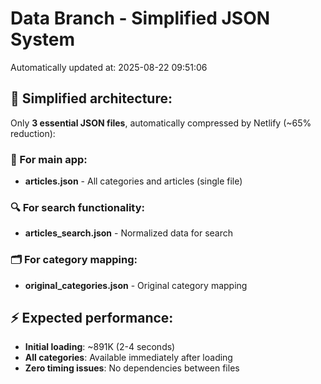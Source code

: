 # Data Branch - Simplified JSON System
Automatically updated at: 2025-08-22 09:51:06

## 🎯 Simplified architecture:
Only **3 essential JSON files**, automatically compressed by Netlify (~65% reduction):

### 📱 For main app:
- **articles.json** - All categories and articles (single file)

### 🔍 For search functionality:
- **articles_search.json** - Normalized data for search

### 🗂️ For category mapping:
- **original_categories.json** - Original category mapping

## ⚡ Expected performance:
- **Initial loading**: ~891K (2-4 seconds)
- **All categories**: Available immediately after loading
- **Zero timing issues**: No dependencies between files
